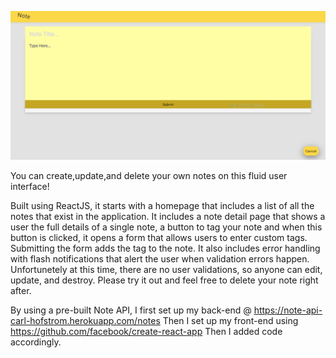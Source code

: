![](Images/Note2.PNG)


You can create,update,and delete your own notes on this fluid user interface! 

Built using ReactJS, it starts with a homepage that includes a list of all the notes that exist in the application. It includes a note detail page that shows a user the full details of a single note, a button to tag your note and when this button is clicked, it opens a form that allows users to enter custom tags. Submitting the form adds the tag to the note. It also includes error handling with flash notifications that alert the user when validation errors happen. Unfortunetely at this time, there are no user validations, so anyone can edit, update, and destroy. Please try it out and feel free to delete your note right after. 





By using a pre-built Note API, I first set up my back-end @ https://note-api-carl-hofstrom.herokuapp.com/notes
Then I set up my front-end using https://github.com/facebook/create-react-app
Then I added code accordingly. 
